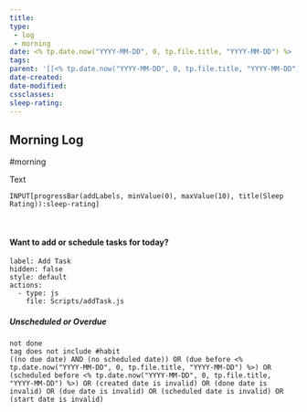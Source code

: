 ```yaml
---
title: 
type: 
 - log
 - morning
date: <% tp.date.now("YYYY-MM-DD", 0, tp.file.title, "YYYY-MM-DD") %>
tags:
parent: '[[<% tp.date.now("YYYY-MM-DD", 0, tp.file.title, "YYYY-MM-DD") %>]]'
date-created: 
date-modified: 
cssclasses: 
sleep-rating: 
---
```


## Morning Log

#morning

Text

```meta-bind
INPUT[progressBar(addLabels, minValue(0), maxValue(10), title(Sleep Rating)):sleep-rating]
```

<br>

#### Want to add or schedule tasks for today?

```meta-bind-button
label: Add Task
hidden: false
style: default
actions:
  - type: js
    file: Scripts/addTask.js
```


##### Unscheduled or Overdue

```tasks
not done
tag does not include #habit
((no due date) AND (no scheduled date)) OR (due before <% tp.date.now("YYYY-MM-DD", 0, tp.file.title, "YYYY-MM-DD") %>) OR (scheduled before <% tp.date.now("YYYY-MM-DD", 0, tp.file.title, "YYYY-MM-DD") %>) OR (created date is invalid) OR (done date is invalid) OR (due date is invalid) OR (scheduled date is invalid) OR (start date is invalid)
```
